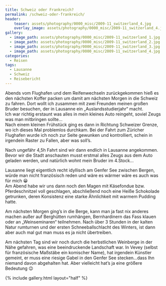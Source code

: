 ```yaml
---
title: Schweiz oder Frankreich?
permalink: /schweiz-oder-frankreich/
header:
    teaser: assets/photography/0000_misc/2009-11_switzerland_4.jpg
    overlay_image: assets/photography/0000_misc/2009-11_switzerland_4.jpg
gallery:
  - image_path: assets/photography/0000_misc/2009-11_switzerland_1.jpg
  - image_path: assets/photography/0000_misc/2009-11_switzerland_2.jpg
  - image_path: assets/photography/0000_misc/2009-11_switzerland_3.jpg
  - image_path: assets/photography/0000_misc/2009-11_switzerland_4.jpg
categories:
  - Reisen
tags:
  - Lausanne
  - Schweiz
  - Reisebericht
---
```

Abends vom Flughafen und dem Reifenwechseln zurückgekommen hieß es den nächsten Koffer packen um damit am nächsten Morgen in die Schweiz zu fahren. 
Dort wollt ich zusammen mit zwei Freunden meinen großen Bruder besuchen, der in Lausanne ein „Auslandsstudierjahr“ macht.  
Ich war richtig erstaunt was alles in mein kleines Auto reingeht, soviel Zeugs was man mitbringen sollte…  
Nach einem kleinen Frühstück ging es dann in Richtung Schweizer Grenze, wo ich dieses Mal problemlos durchkam. 
Bei der Fahrt zum Züricher Flughafen wurde ich noch zur Seite gewunken und kontrolliert, schein in irgendein Raster zu Fallen, aber was soll’s.

Nach ungefähr 4,5h Fahrt sind wir dann endlich in Lausanne angekommen. 
Bevor wir die Stadt anschauten musst erstmal alles Zeugs aus dem Auto geladen werden, und natürlich wohnt mein Bruder im 4.Stock…

Lausanne liegt eigentlich recht idyllisch am Genfer See zwischen Bergen, würde man nicht französisch reden und wäre es wärmer wäre es auch was für mich 😀  
Am Abend habe wir uns dann noch den Magen mit Käsefondue bzw. Pferdeschnitzel voll geschlagen, 
abschließend noch eine Heiße Schokolade getrunken, deren Konsistenz eine starke Ähnlichkeit mit warmem Pudding hatte.  

Am nächsten Morgen ging’s in die Berge, kann man ja fast nix anderes machen außer auf Berghütten rumhängen, 
Bernhardinern das Fass klauen oder an „Weinseminaren“ teilnehmen. Nach über 3 Stunden in der kalten Natur rumturnen und 
der ersten Schneeballschlacht des Winters, ist dann aber auch mal gut man muss es ja nicht übertreiben.

Am nächsten Tag sind wir noch durch die herbstlichen Weinberge in der Nähe gefahren, was eine beeindruckende Landschaft war. 
In Vevey (selbst für französische Maßstäbe ein komischer Name), hat irgendein Künstler gemeint, er muss eine 
riesige Gabel in den Genfer See stecken…dass Ihn niemand davon abgehalten hat. Aber vielleicht hat’s ja eine größere Bedeutung 😉

{% include gallery.html layout="half" %}
